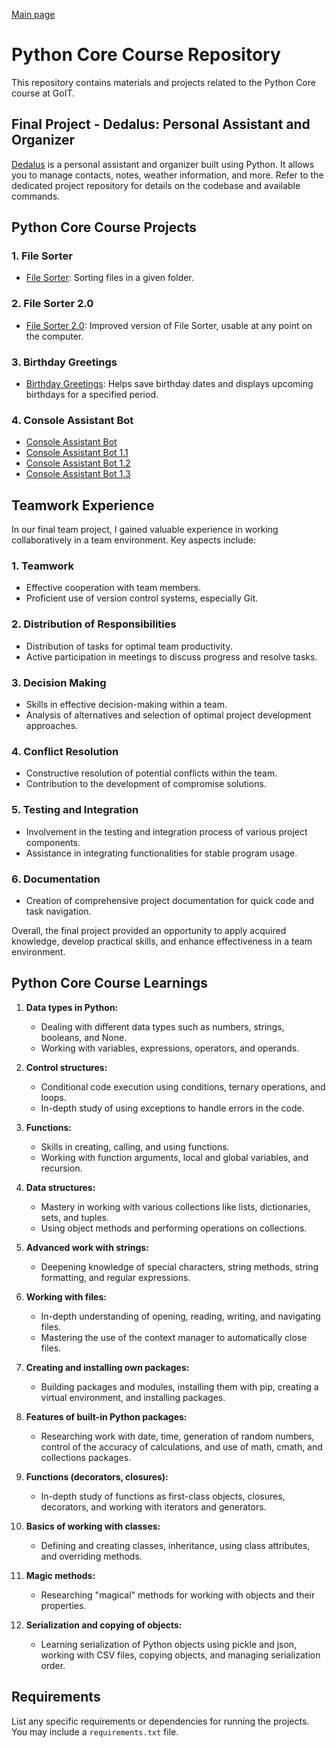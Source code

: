[Main page](https://github.com/Nikita-devel) 

# Python Core Course Repository

This repository contains materials and projects related to the Python Core course at GoIT.

## Final Project - Dedalus: Personal Assistant and Organizer

[Dedalus](https://github.com/Pelmenoff/dedalus_project) is a personal assistant and organizer built using Python. It allows you to manage contacts, notes, weather information, and more. Refer to the dedicated project repository for details on the codebase and available commands.

## Python Core Course Projects

### 1. File Sorter

- [File Sorter](https://github.com/Nikita-devel/home_work_6/tree/main): Sorting files in a given folder.

### 2. File Sorter 2.0

- [File Sorter 2.0](https://github.com/Nikita-devel/home_work_7/tree/main): Improved version of File Sorter, usable at any point on the computer.

### 3. Birthday Greetings

- [Birthday Greetings](https://github.com/Nikita-devel/home_work_8/tree/main): Helps save birthday dates and displays upcoming birthdays for a specified period.

### 4. Console Assistant Bot

- [Console Assistant Bot](https://github.com/Nikita-devel/home_work_9/tree/main)
- [Console Assistant Bot 1.1](https://github.com/Nikita-devel/home_work_10/tree/main)
- [Console Assistant Bot 1.2](https://github.com/Nikita-devel/home_work_11/tree/main)
- [Console Assistant Bot 1.3](https://github.com/Nikita-devel/home_work_12/tree/main)

  
## Teamwork Experience

In our final team project, I gained valuable experience in working collaboratively in a team environment. Key aspects include:

### 1. Teamwork

- Effective cooperation with team members.
- Proficient use of version control systems, especially Git.

### 2. Distribution of Responsibilities

- Distribution of tasks for optimal team productivity.
- Active participation in meetings to discuss progress and resolve tasks.

### 3. Decision Making

- Skills in effective decision-making within a team.
- Analysis of alternatives and selection of optimal project development approaches.

### 4. Conflict Resolution

- Constructive resolution of potential conflicts within the team.
- Contribution to the development of compromise solutions.

### 5. Testing and Integration

- Involvement in the testing and integration process of various project components.
- Assistance in integrating functionalities for stable program usage.

### 6. Documentation

- Creation of comprehensive project documentation for quick code and task navigation.

Overall, the final project provided an opportunity to apply acquired knowledge, develop practical skills, and enhance effectiveness in a team environment.



## Python Core Course Learnings

1. **Data types in Python:**
   - Dealing with different data types such as numbers, strings, booleans, and None.
   - Working with variables, expressions, operators, and operands.

2. **Control structures:**
   - Conditional code execution using conditions, ternary operations, and loops.
   - In-depth study of using exceptions to handle errors in the code.

3. **Functions:**
   - Skills in creating, calling, and using functions.
   - Working with function arguments, local and global variables, and recursion.

4. **Data structures:**
   - Mastery in working with various collections like lists, dictionaries, sets, and tuples.
   - Using object methods and performing operations on collections.

5. **Advanced work with strings:**
   - Deepening knowledge of special characters, string methods, string formatting, and regular expressions.

6. **Working with files:**
   - In-depth understanding of opening, reading, writing, and navigating files.
   - Mastering the use of the context manager to automatically close files.

7. **Creating and installing own packages:**
   - Building packages and modules, installing them with pip, creating a virtual environment, and installing packages.

8. **Features of built-in Python packages:**
   - Researching work with date, time, generation of random numbers, control of the accuracy of calculations, and use of math, cmath, and collections packages.

9. **Functions (decorators, closures):**
   - In-depth study of functions as first-class objects, closures, decorators, and working with iterators and generators.

10. **Basics of working with classes:**
    - Defining and creating classes, inheritance, using class attributes, and overriding methods.

11. **Magic methods:**
    - Researching "magical" methods for working with objects and their properties.

12. **Serialization and copying of objects:**
    - Learning serialization of Python objects using pickle and json, working with CSV files, copying objects, and managing serialization order.

## Requirements

List any specific requirements or dependencies for running the projects. You may include a `requirements.txt` file.

